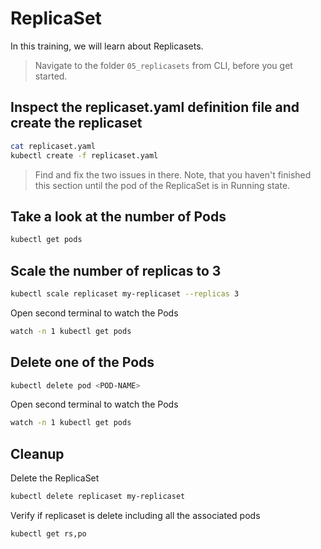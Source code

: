 # ReplicaSet

In this training, we will learn about Replicasets.

>Navigate to the folder `05_replicasets` from CLI, before you get started. 

## Inspect the replicaset.yaml definition file and create the replicaset

```bash
cat replicaset.yaml
kubectl create -f replicaset.yaml
```
>Find and fix the two issues in there. Note, that you haven't finished this section until the pod of the ReplicaSet is in Running state.

## Take a look at the number of Pods

```bash
kubectl get pods
```

## Scale the number of replicas to 3

```bash
kubectl scale replicaset my-replicaset --replicas 3
```

Open second terminal to watch the Pods
```bash
watch -n 1 kubectl get pods
```

## Delete one of the Pods

```bash
kubectl delete pod <POD-NAME>
```

Open second terminal to watch the Pods
```bash
watch -n 1 kubectl get pods
```

## Cleanup
Delete the ReplicaSet
```bash
kubectl delete replicaset my-replicaset
```
Verify if replicaset is delete including all the associated pods 
```bash
kubectl get rs,po
```

